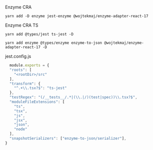 Enzyme CRA

`yarn add -D enzyme jest-enzyme @wojtekmaj/enzyme-adapter-react-17`

Enzyme CRA TS

`yarn add @types/jest ts-jest -D`

`yarn add enzyme @types/enzyme enzyme-to-json @wojtekmaj/enzyme-adapter-react-17 -D`

jest.config.js

```javascript
  module.exports = {
  "roots": [
    "<rootDir>/src"
  ],
  "transform": {
    "^.+\\.tsx?$": "ts-jest"
  },
  "testRegex": "(/__tests__/.*|(\\.|/)(test|spec))\\.tsx?$",
  "moduleFileExtensions": [
    "ts",
    "tsx",
    "js",
    "jsx",
    "json",
    "node"
  ],
  "snapshotSerializers": ["enzyme-to-json/serializer"],
}
```